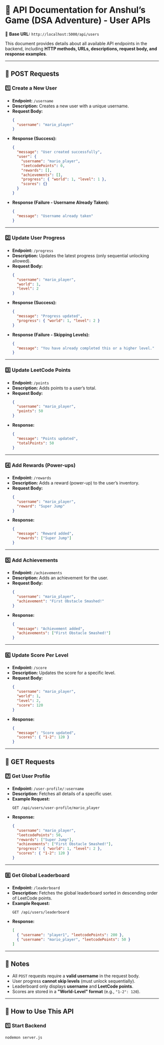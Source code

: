 # **📜 API Documentation for Anshul’s Game (DSA Adventure) - User APIs**  
📌 **Base URL:** `http://localhost:5000/api/users`  

This document provides details about all available API endpoints in the backend, including **HTTP methods, URLs, descriptions, request body, and response examples**.

---

## **📌 POST Requests**

### **1️⃣ Create a New User**  
- **Endpoint:** `/username`  
- **Description:** Creates a new user with a unique username.  
- **Request Body:**  
    ```json
    {
      "username": "mario_player"
    }
    ```
- **Response (Success):**  
    ```json
    {
      "message": "User created successfully",
      "user": {
        "username": "mario_player",
        "leetcodePoints": 0,
        "rewards": [],
        "achievements": [],
        "progress": { "world": 1, "level": 1 },
        "scores": {}
      }
    }
    ```
- **Response (Failure - Username Already Taken):**  
    ```json
    {
      "message": "Username already taken"
    }
    ```

---

### **2️⃣ Update User Progress**  
- **Endpoint:** `/progress`  
- **Description:** Updates the latest progress (only sequential unlocking allowed).  
- **Request Body:**  
    ```json
    {
      "username": "mario_player",
      "world": 1,
      "level": 2
    }
    ```
- **Response (Success):**  
    ```json
    {
      "message": "Progress updated",
      "progress": { "world": 1, "level": 2 }
    }
    ```
- **Response (Failure - Skipping Levels):**  
    ```json
    {
      "message": "You have already completed this or a higher level."
    }
    ```

---

### **3️⃣ Update LeetCode Points**  
- **Endpoint:** `/points`  
- **Description:** Adds points to a user’s total.  
- **Request Body:**  
    ```json
    {
      "username": "mario_player",
      "points": 50
    }
    ```
- **Response:**  
    ```json
    {
      "message": "Points updated",
      "totalPoints": 50
    }
    ```

---

### **4️⃣ Add Rewards (Power-ups)**  
- **Endpoint:** `/rewards`  
- **Description:** Adds a reward (power-up) to the user’s inventory.  
- **Request Body:**  
    ```json
    {
      "username": "mario_player",
      "reward": "Super Jump"
    }
    ```
- **Response:**  
    ```json
    {
      "message": "Reward added",
      "rewards": ["Super Jump"]
    }
    ```

---

### **5️⃣ Add Achievements**  
- **Endpoint:** `/achievements`  
- **Description:** Adds an achievement for the user.  
- **Request Body:**  
    ```json
    {
      "username": "mario_player",
      "achievement": "First Obstacle Smashed!"
    }
    ```
- **Response:**  
    ```json
    {
      "message": "Achievement added",
      "achievements": ["First Obstacle Smashed!"]
    }
    ```

---

### **6️⃣ Update Score Per Level**  
- **Endpoint:** `/score`  
- **Description:** Updates the score for a specific level.  
- **Request Body:**  
    ```json
    {
      "username": "mario_player",
      "world": 1,
      "level": 2,
      "score": 120
    }
    ```
- **Response:**  
    ```json
    {
      "message": "Score updated",
      "scores": { "1-2": 120 }
    }
    ```

---

## **📌 GET Requests**

### **7️⃣ Get User Profile**  
- **Endpoint:** `/user-profile/:username`  
- **Description:** Fetches all details of a specific user.  
- **Example Request:**  
    ```
    GET /api/users/user-profile/mario_player
    ```
- **Response:**  
    ```json
    {
      "username": "mario_player",
      "leetcodePoints": 50,
      "rewards": ["Super Jump"],
      "achievements": ["First Obstacle Smashed!"],
      "progress": { "world": 1, "level": 2 },
      "scores": { "1-2": 120 }
    }
    ```

---

### **8️⃣ Get Global Leaderboard**  
- **Endpoint:** `/leaderboard`  
- **Description:** Fetches the global leaderboard sorted in descending order of LeetCode points.  
- **Example Request:**  
    ```
    GET /api/users/leaderboard
    ```
- **Response:**  
    ```json
    [
      { "username": "player1", "leetcodePoints": 200 },
      { "username": "mario_player", "leetcodePoints": 50 }
    ]
    ```

---

## **📌 Notes**
- All `POST` requests require a **valid username** in the request body.
- User progress **cannot skip levels** (must unlock sequentially).
- Leaderboard only displays **username** and **LeetCode points**.
- Scores are stored in a **"World-Level" format** (e.g., `"1-2": 120`).

---

## **📜 How to Use This API**
### **1️⃣ Start Backend**
```bash
nodemon server.js
```


